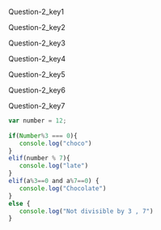 Question-2_key1


Question-2_key2


Question-2_key3


Question-2_key4


Question-2_key5


Question-2_key6


Question-2_key7



```javascript
var number = 12;
 
if(Number%3 === 0){
   console.log("choco")
}
elif(number % 7){
   console.log("late")
}
elif(a%3==0 and a%7==0) {
   console.log("Chocolate")
}
else {
   console.log("Not divisible by 3 , 7")
}

```